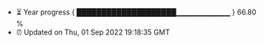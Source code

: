 - ⏳ Year progress { ████████████████████▁▁▁▁▁▁▁▁▁▁ } 66.80 %
- ⏰ Updated on Thu, 01 Sep 2022 19:18:35 GMT

